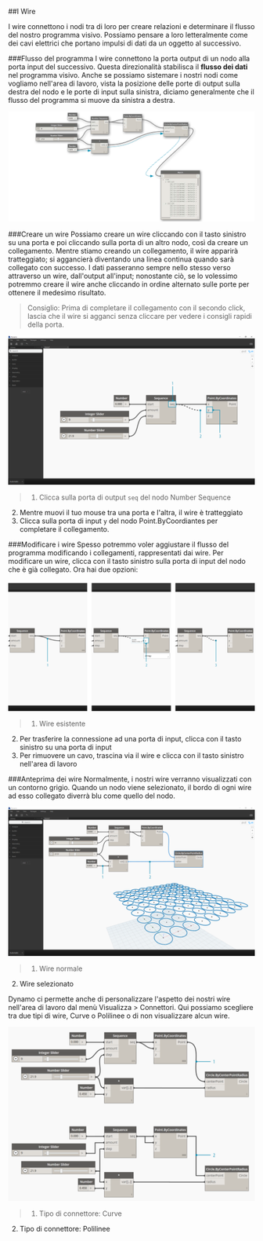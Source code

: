 ##I Wire

I wire connettono i nodi tra di loro per creare relazioni e determinare il flusso del nostro programma visivo. Possiamo pensare a loro letteralmente come dei cavi elettrici che portano impulsi di dati da un oggetto al successivo.


###Flusso del programma
I wire connettono la porta output di un nodo alla porta input del successivo. Questa direzionalità stabilisca il **flusso dei dati** nel programma visivo. Anche se possiamo sistemare i nostri nodi come vogliamo nell'area di lavoro, vista la posizione delle porte di output sulla destra del nodo e le porte di input sulla sinistra, diciamo generalmente che il flusso del programma si muove da sinistra a destra.

![Program Flow](images/3-2/00-ProgramFlow.png)

###Creare un wire
Possiamo creare un wire cliccando con il tasto sinistro su una porta e poi cliccando sulla porta di un altro nodo, così da creare un collegamento. Mentre stiamo creando un collegamento, il wire apparirà tratteggiato; si aggancierà diventando una linea continua quando sarà collegato con successo. I dati passeranno sempre nello stesso verso attraverso un wire, dall'output all'input; nonostante ciò, se lo volessimo potremmo creare il wire anche cliccando in ordine alternato sulle porte per ottenere il medesimo risultato.

> Consiglio: Prima di completare il collegamento con il secondo click, lascia che il wire si agganci senza cliccare per vedere i consigli rapidi della porta.

![Creating Wires](images/3-2/01-CreatingWires.png)
>1. Clicca sulla porta di output ```seq``` del nodo Number Sequence
2. Mentre muovi il tuo mouse tra una porta e l'altra, il wire è tratteggiato
3. Clicca sulla porta di input ```y``` del nodo Point.ByCoordiantes per completare il collegamento.

###Modificare i wire
Spesso potremmo voler aggiustare il flusso del programma modificando i collegamenti, rappresentati dai wire. Per modificare un wire, clicca con il tasto sinistro sulla porta di input del nodo che è già collegato. Ora hai due opzioni:

![Editing Wires](images/3-2/02-EditingWires.png)

> 1. Wire esistente
2. Per trasferire la connessione ad una porta di input, clicca con il tasto sinistro su una porta di input
3. Per rimuovere un cavo, trascina via il wire e clicca con il tasto sinistro nell'area di lavoro


###Anteprima dei wire
Normalmente, i nostri wire verranno visualizzati con un contorno grigio. Quando un nodo viene selezionato, il bordo di ogni wire ad esso collegato diverrà blu come quello del nodo.

![Wire Preview](images/3-2/03-WirePreview.png)
> 1. Wire normale
2. Wire selezionato

Dynamo ci permette anche di personalizzare l'aspetto dei nostri wire nell'area di lavoro dal menù Visualizza > Connettori. Qui possiamo scegliere tra due tipi di wire, Curve o Polilinee o di non visualizzare alcun wire.

![Wire Connectors](images/3-2/04-WireConnectors.png)

> 1. Tipo di connettore: Curve
2. Tipo di connettore: Polilinee

